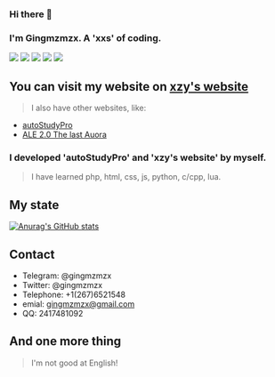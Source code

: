 ### Hi there 👋

### I'm Gingmzmzx. A 'xxs' of coding.
![](https://img.shields.io/badge/status-up-brightgreen) ![](https://img.shields.io/badge/%E6%80%A7%E5%88%AB-♂-lightgrey) ![](https://img.shields.io/badge/%E7%8A%B6%E6%80%81-Married-pink) ![](https://img.shields.io/static/v1?label=%E5%BE%AE%E4%BF%A1&message=Xu13515380920&color=7BB32E&logo=wechat) ![](https://visitor-badge.glitch.me/badge?page_id=github.com/Gingmzmzx)

## You can visit my website on [xzy's website](https://xzy.center)  
> I also have other websites, like:
- [autoStudyPro](https://3141314.xyz)
- [ALE 2.0 The last Auora](https://alemc.org)

### I developed 'autoStudyPro' and 'xzy's website' by myself.
> I have learned php, html, css, js, python, c/cpp, lua.

## My state
[![Anurag's GitHub stats](https://github-readme-stats.vercel.app/api?username=Gingmzmzx)](https://github.com/anuraghazra/github-readme-stats)

## Contact
- Telegram: @gingmzmzx
- Twitter: @gingmzmzx
- Telephone: +1(267)6521548
- emial: gingmzmzx@gmail.com
- QQ: 2417481092

## And one more thing
> I'm not good at English!
